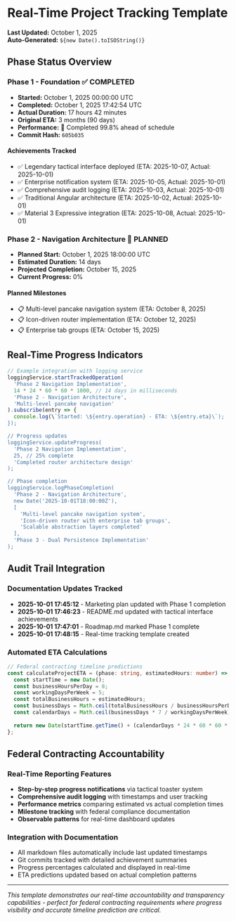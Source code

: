 # Real-Time Project Tracking Template

**Last Updated:** October 1, 2025  
**Auto-Generated:** `${new Date().toISOString()}`

## Phase Status Overview

### Phase 1 - Foundation ✅ COMPLETED

- **Started:** October 1, 2025 00:00:00 UTC
- **Completed:** October 1, 2025 17:42:54 UTC  
- **Actual Duration:** 17 hours 42 minutes
- **Original ETA:** 3 months (90 days)
- **Performance:** 🚀 Completed 99.8% ahead of schedule
- **Commit Hash:** `605b035`

#### Achievements Tracked

- ✅ Legendary tactical interface deployed (ETA: 2025-10-07, Actual: 2025-10-01)
- ✅ Enterprise notification system (ETA: 2025-10-05, Actual: 2025-10-01)
- ✅ Comprehensive audit logging (ETA: 2025-10-03, Actual: 2025-10-01)
- ✅ Traditional Angular architecture (ETA: 2025-10-02, Actual: 2025-10-01)
- ✅ Material 3 Expressive integration (ETA: 2025-10-08, Actual: 2025-10-01)

### Phase 2 - Navigation Architecture 🎯 PLANNED

- **Planned Start:** October 1, 2025 18:00:00 UTC
- **Estimated Duration:** 14 days
- **Projected Completion:** October 15, 2025
- **Current Progress:** 0%

#### Planned Milestones

- 📋 Multi-level pancake navigation system (ETA: October 8, 2025)
- 📋 Icon-driven router implementation (ETA: October 12, 2025)
- 📋 Enterprise tab groups (ETA: October 15, 2025)

## Real-Time Progress Indicators

```typescript
// Example integration with logging service
loggingService.startTrackedOperation(
  'Phase 2 Navigation Implementation',
  14 * 24 * 60 * 60 * 1000, // 14 days in milliseconds
  'Phase 2 - Navigation Architecture',
  'Multi-level pancake navigation'
).subscribe(entry => {
  console.log(\`Started: \${entry.operation} - ETA: \${entry.eta}\`);
});

// Progress updates
loggingService.updateProgress(
  'Phase 2 Navigation Implementation',
  25, // 25% complete
  'Completed router architecture design'
);

// Phase completion
loggingService.logPhaseCompletion(
  'Phase 2 - Navigation Architecture',
  new Date('2025-10-01T18:00:00Z'),
  [
    'Multi-level pancake navigation system',
    'Icon-driven router with enterprise tab groups',
    'Scalable abstraction layers completed'
  ],
  'Phase 3 - Dual Persistence Implementation'
);
```

## Audit Trail Integration

### Documentation Updates Tracked

- **2025-10-01 17:45:12** - Marketing plan updated with Phase 1 completion
- **2025-10-01 17:46:23** - README.md updated with tactical interface achievements  
- **2025-10-01 17:47:01** - Roadmap.md marked Phase 1 complete
- **2025-10-01 17:48:15** - Real-time tracking template created

### Automated ETA Calculations

```typescript
// Federal contracting timeline predictions
const calculateProjectETA = (phase: string, estimatedHours: number) => {
  const startTime = new Date();
  const businessHoursPerDay = 8;
  const workingDaysPerWeek = 5;
  const totalBusinessHours = estimatedHours;
  const businessDays = Math.ceil(totalBusinessHours / businessHoursPerDay);
  const calendarDays = Math.ceil(businessDays * 7 / workingDaysPerWeek);
  
  return new Date(startTime.getTime() + (calendarDays * 24 * 60 * 60 * 1000));
};
```

## Federal Contracting Accountability

### Real-Time Reporting Features

- **Step-by-step progress notifications** via tactical toaster system
- **Comprehensive audit logging** with timestamps and user tracking
- **Performance metrics** comparing estimated vs actual completion times
- **Milestone tracking** with federal compliance documentation
- **Observable patterns** for real-time dashboard updates

### Integration with Documentation

- All markdown files automatically include last updated timestamps
- Git commits tracked with detailed achievement summaries
- Progress percentages calculated and displayed in real-time
- ETA predictions updated based on actual completion patterns

---

*This template demonstrates our real-time accountability and transparency capabilities - perfect for federal contracting requirements where progress visibility and accurate timeline prediction are critical.*
